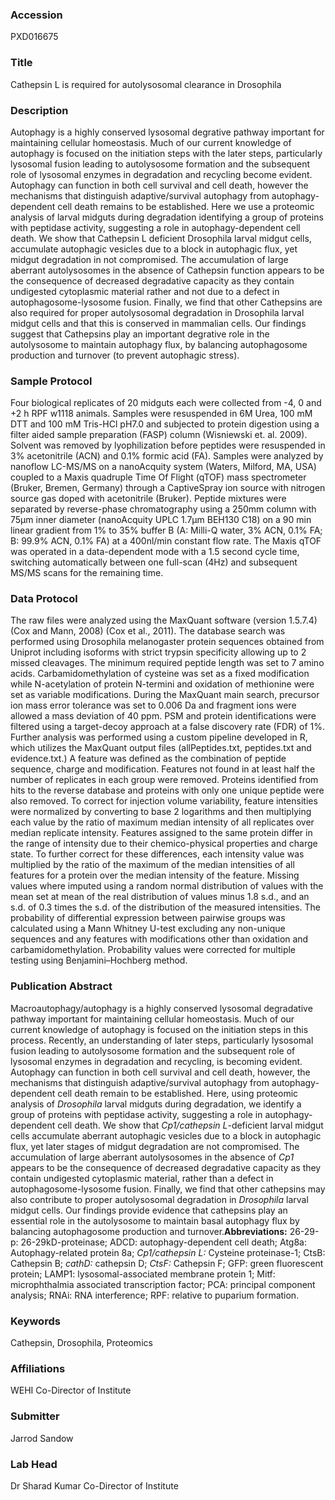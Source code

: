 ### Accession
PXD016675

### Title
Cathepsin L is required for autolysosomal clearance in Drosophila

### Description
Autophagy is a highly conserved lysosomal degrative pathway important for maintaining cellular homeostasis. Much of our current knowledge of autophagy is focused on the initiation steps with the later steps, particularly lysosomal fusion leading to autolysosome formation and the subsequent role of lysosomal enzymes in degradation and recycling become evident. Autophagy can function in both cell survival and cell death, however the mechanisms that distinguish adaptive/survival autophagy from autophagy-dependent cell death remains to be established. Here we use a proteomic analysis of larval midguts during degradation identifying a group of proteins with peptidase activity, suggesting a role in autophagy-dependent cell death. We show that Cathepsin L deficient Drosophila larval midgut cells, accumulate autophagic vesicles due to a block in autophagic flux, yet midgut degradation in not compromised. The accumulation of large aberrant autolysosomes in the absence of Cathepsin function appears to be the consequence of decreased degradative capacity as they contain undigested cytoplasmic material rather and not due to a defect in autophagosome-lysosome fusion. Finally, we find that other Cathepsins are also required for proper autolysosomal degradation in Drosophila larval midgut cells and that this is conserved in mammalian cells. Our findings suggest that Cathepsins play an important degrative role in the autolysosome to maintain autophagy flux, by balancing autophagosome production and turnover (to prevent autophagic stress).

### Sample Protocol
Four biological replicates of 20 midguts each were collected from -4, 0 and +2 h RPF w1118 animals. Samples were resuspended in 6M Urea, 100 mM DTT and 100 mM Tris-HCl pH7.0 and subjected to protein digestion using a filter aided sample preparation (FASP) column (Wisniewski et. al. 2009). Solvent was removed by lyophilization before peptides were resuspended in 3% acetonitrile (ACN) and 0.1% formic acid (FA). Samples were analyzed by nanoflow LC-MS/MS on a nanoAcquity system (Waters, Milford, MA, USA) coupled to a Maxis quadruple Time Of Flight (qTOF) mass spectrometer (Bruker, Bremen, Germany) through a CaptiveSpray ion source with nitrogen source gas doped with acetonitrile (Bruker). Peptide mixtures were separated by reverse-phase chromatography using a 250mm column with 75μm inner diameter (nanoAcquity UPLC 1.7μm BEH130 C18) on a 90 min linear gradient from 1% to 35% buffer B (A: Milli-Q water, 3% ACN, 0.1% FA; B: 99.9% ACN, 0.1% FA) at a 400nl/min constant flow rate. The Maxis qTOF was operated in a data-dependent mode with a 1.5 second cycle time, switching automatically between one full-scan (4Hz) and subsequent MS/MS scans for the remaining time.

### Data Protocol
The raw files were analyzed using the MaxQuant software (version 1.5.7.4)(Cox and Mann, 2008) (Cox et al., 2011). The database search was performed using Drosophila melanogaster protein sequences obtained from Uniprot including isoforms with strict trypsin specificity allowing up to 2 missed cleavages. The minimum required peptide length was set to 7 amino acids. Carbamidomethylation of cysteine was set as a fixed modification while N-acetylation of protein N-termini and oxidation of methionine were set as variable modifications. During the MaxQuant main search, precursor ion mass error tolerance was set to 0.006 Da and fragment ions were allowed a mass deviation of 40 ppm. PSM and protein identifications were filtered using a target-decoy approach at a false discovery rate (FDR) of 1%.  Further analysis was performed using a custom pipeline developed in R, which utilizes the MaxQuant output files (allPeptides.txt, peptides.txt and evidence.txt.) A feature was defined as the combination of peptide sequence, charge and modification. Features not found in at least half the number of replicates in each group were removed. Proteins identified from hits to the reverse database and proteins with only one unique peptide were also removed. To correct for injection volume variability, feature intensities were normalized by converting to base 2 logarithms and then multiplying each value by the ratio of maximum median intensity of all replicates over median replicate intensity. Features assigned to the same protein differ in the range of intensity due to their chemico-physical properties and charge state. To further correct for these differences, each intensity value was multiplied by the ratio of the maximum of the median intensities of all features for a protein over the median intensity of the feature. Missing values where imputed using a random normal distribution of values with the mean set at mean of the real distribution of values minus 1.8 s.d., and an s.d. of 0.3 times the s.d. of the distribution of the measured intensities. The probability of differential expression between pairwise groups was calculated using a Mann Whitney U-test excluding any non-unique sequences and any features with modifications other than oxidation and carbamidomethylation. Probability values were corrected for multiple testing using Benjamini–Hochberg method.

### Publication Abstract
Macroautophagy/autophagy is a highly conserved lysosomal degradative pathway important for maintaining cellular homeostasis. Much of our current knowledge of autophagy is focused on the initiation steps in this process. Recently, an understanding of later steps, particularly lysosomal fusion leading to autolysosome formation and the subsequent role of lysosomal enzymes in degradation and recycling, is becoming evident. Autophagy can function in both cell survival and cell death, however, the mechanisms that distinguish adaptive/survival autophagy from autophagy-dependent cell death remain to be established. Here, using proteomic analysis of <i>Drosophila</i> larval midguts during degradation, we identify a group of proteins with peptidase activity, suggesting a role in autophagy-dependent cell death. We show that <i>Cp1/cathepsin L</i>-deficient larval midgut cells accumulate aberrant autophagic vesicles due to a block in autophagic flux, yet later stages of midgut degradation are not compromised. The accumulation of large aberrant autolysosomes in the absence of <i>Cp1</i> appears to be the consequence of decreased degradative capacity as they contain undigested cytoplasmic material, rather than a defect in autophagosome-lysosome fusion. Finally, we find that other cathepsins may also contribute to proper autolysosomal degradation in <i>Drosophila</i> larval midgut cells. Our findings provide evidence that cathepsins play an essential role in the autolysosome to maintain basal autophagy flux by balancing autophagosome production and turnover.<b>Abbreviations:</b> 26-29-p: 26-29kD-proteinase; ADCD: autophagy-dependent cell death; Atg8a: Autophagy-related protein 8a; <i>Cp1/cathepsin L:</i> Cysteine proteinase-1; CtsB: Cathepsin B; <i>cathD:</i> cathepsin D; <i>CtsF:</i> Cathepsin F; GFP: green fluorescent protein; LAMP1: lysosomal-associated membrane protein 1; Mitf: microphthalmia associated transcription factor; PCA: principal component analysis; RNAi: RNA interference; RPF: relative to puparium formation.

### Keywords
Cathepsin, Drosophila, Proteomics

### Affiliations
WEHI
Co-Director of Institute

### Submitter
Jarrod Sandow

### Lab Head
Dr Sharad Kumar
Co-Director of Institute


